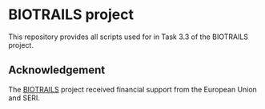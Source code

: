 # BIOTRAILS project

This repository provides all scripts used for in Task 3.3 of the BIOTRAILS project. 


## Acknowledgement
The [BIOTRAILS](https://biotrailsproject.eu/) project received financial support from the European Union and SERI.
